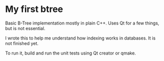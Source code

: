 # My first btree

Basic B-Tree implementation mostly in plain C++. Uses Qt for a few things, but is not essential.

I wrote this to help me understand how indexing works in databases. It is not finished yet.

To run it, build and run the unit tests using Qt creator or qmake.
